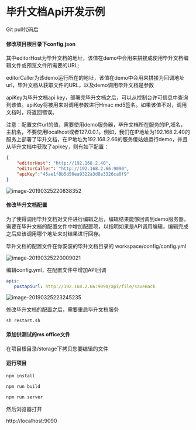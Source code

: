 # 毕升文档Api开发示例

Git pull代码后

#### 修改项目根目录下config.json

其中editorHost为毕升文档的地址，该值在demo中会用来拼接成使用毕升文档编辑文件或预览文件所需要的URL;

editorCaller为该demo运行所在的地址，该值在demo中会用来拼接为回调地址url，毕升文档从获取文件的URL，以及demo调用毕升文档是参数

apiKey为毕升文档api key，部署完毕升文档之后，可以从控制台许可信息中查询到该值。apiKey将被用来对调用参数进行Hmac md5签名。如果该值不对，调用文档时，将返回错误。

注意：配置文件url的值，需要使用demo服务器，毕升文档所在服务的IP,域名，主机名，不要使用localhost或者127.0.0.1。例如，我们在IP地址为192.168.2.40的服务上部署了毕升文档，在IP地址为192.168.2.66的服务傻姑娘运行demo，并且从毕升文档中获取了apikey，则有如下配置：

```json
{
	"editorHost": "http://192.168.2.40",
	"editorCaller": "http://192.168.2.66:9090",
    "apiKey":"45ae1f8b5d50ea9322a3d8e3326ca0f9"
}
```
![image-20190325220838352](https://public-bisheng.oss-cn-zhangjiakou.aliyuncs.com/resource/image-20190325220838352.png)

#### 修改毕升文档配置

为了使得调用毕升文档对文件进行编辑之后，编辑结果能够回调到demo服务器，需要在毕升文档的配置文件中增加配置项，以指明如果是API调用编辑，编辑完成之后应该调用哪个地址来对结果进行回存。

毕升文档的配置文件在你安装的毕升文档目录的 workspace/config/config.yml

![image-20190325220009021](https://public-bisheng.oss-cn-zhangjiakou.aliyuncs.com/resource/image-20190325220009021.png)

编辑config.yml，在配置文件中增加API回调

```yaml
apis:
   postapiurl: http://192.168.2.66:9090/api/file/saveBack
```

![image-20190325223245235](https://public-bisheng.oss-cn-zhangjiakou.aliyuncs.com/resource/image-20190325223245235.png)

修改毕升文档的配置之后，需要重启毕升文档服务

```shell
sh restart.sh
```



#### 添加供测试的ms office文件

在项目根目录/storage下拷贝您要编辑的文件

#### 运行项目

```bash
npm install

npm run build

npm run server
```

然后浏览器打开

http://localhost:9090

